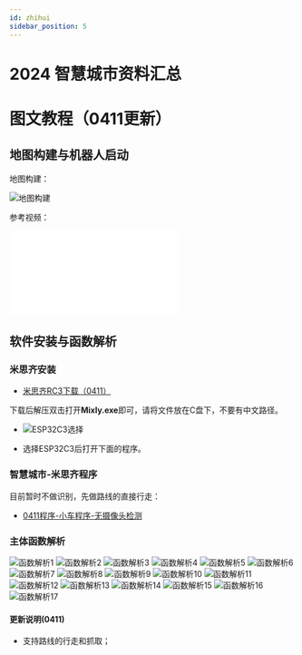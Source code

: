 ```yaml
---
id: zhihui
sidebar_position: 5
---
```


# 2024 智慧城市资料汇总

# 图文教程（0411更新）
## 地图构建与机器人启动
地图构建：

![地图构建](https://dedemaker-1255717351.cos.ap-nanjing.myqcloud.com/%E6%96%87%E4%BB%B6%E4%BC%A0%E8%BE%93/zhcs/%E5%B9%BB%E7%81%AF%E7%89%871.JPG)

参考视频：

<iframe src="//player.bilibili.com/player.html?aid=1603134576&bvid=BV1Gm421j7PJ&cid=1506263938&p=1" scrolling="no" border="0" frameborder="no" framespacing="0" allowfullscreen="true"> </iframe>


## 软件安装与函数解析
### 米思齐安装 
- [米思齐RC3下载（0411）](https://dedemaker-1255717351.cos.ap-nanjing.myqcloud.com/%E6%96%87%E4%BB%B6%E4%BC%A0%E8%BE%93/zhcs/mixly2.0-win32-x64-0411.zip)

下载后解压双击打开**Mixly.exe**即可，请将文件放在C盘下，不要有中文路径。

- ![ESP32C3选择](https://dedemaker-1255717351.cos.ap-nanjing.myqcloud.com/%E6%96%87%E4%BB%B6%E4%BC%A0%E8%BE%93/zhcs/ESP32_choice.png)

- 选择ESP32C3后打开下面的程序。

### 智慧城市-米思齐程序

目前暂时不做识别，先做路线的直接行走：

- [0411程序-小车程序-无摄像头检测](https://dedemaker-1255717351.cos.ap-nanjing.myqcloud.com/%E6%96%87%E4%BB%B6%E4%BC%A0%E8%BE%93/zhcs/zhihuichengshi_0411.mix)


### 主体函数解析
![函数解析1](https://dedemaker-1255717351.cos.ap-nanjing.myqcloud.com/%E6%96%87%E4%BB%B6%E4%BC%A0%E8%BE%93/zhcs/%E5%B9%BB%E7%81%AF%E7%89%872.JPG)
![函数解析2](https://dedemaker-1255717351.cos.ap-nanjing.myqcloud.com/%E6%96%87%E4%BB%B6%E4%BC%A0%E8%BE%93/zhcs/%E5%B9%BB%E7%81%AF%E7%89%873.JPG)
![函数解析3](https://dedemaker-1255717351.cos.ap-nanjing.myqcloud.com/%E6%96%87%E4%BB%B6%E4%BC%A0%E8%BE%93/zhcs/%E5%B9%BB%E7%81%AF%E7%89%874.JPG)
![函数解析4](https://dedemaker-1255717351.cos.ap-nanjing.myqcloud.com/%E6%96%87%E4%BB%B6%E4%BC%A0%E8%BE%93/zhcs/%E5%B9%BB%E7%81%AF%E7%89%875.JPG)
![函数解析5](https://dedemaker-1255717351.cos.ap-nanjing.myqcloud.com/%E6%96%87%E4%BB%B6%E4%BC%A0%E8%BE%93/zhcs/%E5%B9%BB%E7%81%AF%E7%89%876.JPG)
![函数解析6](https://dedemaker-1255717351.cos.ap-nanjing.myqcloud.com/%E6%96%87%E4%BB%B6%E4%BC%A0%E8%BE%93/zhcs/%E5%B9%BB%E7%81%AF%E7%89%877.JPG)
![函数解析7](https://dedemaker-1255717351.cos.ap-nanjing.myqcloud.com/%E6%96%87%E4%BB%B6%E4%BC%A0%E8%BE%93/zhcs/%E5%B9%BB%E7%81%AF%E7%89%878.JPG)
![函数解析8](https://dedemaker-1255717351.cos.ap-nanjing.myqcloud.com/%E6%96%87%E4%BB%B6%E4%BC%A0%E8%BE%93/zhcs/%E5%B9%BB%E7%81%AF%E7%89%879.JPG)
![函数解析9](https://dedemaker-1255717351.cos.ap-nanjing.myqcloud.com/%E6%96%87%E4%BB%B6%E4%BC%A0%E8%BE%93/zhcs/%E5%B9%BB%E7%81%AF%E7%89%8710.JPG)
![函数解析10](https://dedemaker-1255717351.cos.ap-nanjing.myqcloud.com/%E6%96%87%E4%BB%B6%E4%BC%A0%E8%BE%93/zhcs/%E5%B9%BB%E7%81%AF%E7%89%8711.JPG)
![函数解析11](https://dedemaker-1255717351.cos.ap-nanjing.myqcloud.com/%E6%96%87%E4%BB%B6%E4%BC%A0%E8%BE%93/zhcs/%E5%B9%BB%E7%81%AF%E7%89%8712.JPG)
![函数解析12](https://dedemaker-1255717351.cos.ap-nanjing.myqcloud.com/%E6%96%87%E4%BB%B6%E4%BC%A0%E8%BE%93/zhcs/%E5%B9%BB%E7%81%AF%E7%89%8713.JPG)
![函数解析13](https://dedemaker-1255717351.cos.ap-nanjing.myqcloud.com/%E6%96%87%E4%BB%B6%E4%BC%A0%E8%BE%93/zhcs/%E5%B9%BB%E7%81%AF%E7%89%8714.JPG)
![函数解析14](https://dedemaker-1255717351.cos.ap-nanjing.myqcloud.com/%E6%96%87%E4%BB%B6%E4%BC%A0%E8%BE%93/zhcs/%E5%B9%BB%E7%81%AF%E7%89%8715.JPG)
![函数解析15](https://dedemaker-1255717351.cos.ap-nanjing.myqcloud.com/%E6%96%87%E4%BB%B6%E4%BC%A0%E8%BE%93/zhcs/%E5%B9%BB%E7%81%AF%E7%89%8716.JPG)
![函数解析16](https://dedemaker-1255717351.cos.ap-nanjing.myqcloud.com/%E6%96%87%E4%BB%B6%E4%BC%A0%E8%BE%93/zhcs/%E5%B9%BB%E7%81%AF%E7%89%8717.JPG)
![函数解析17](https://dedemaker-1255717351.cos.ap-nanjing.myqcloud.com/%E6%96%87%E4%BB%B6%E4%BC%A0%E8%BE%93/zhcs/%E5%B9%BB%E7%81%AF%E7%89%8718.JPG)

#### 更新说明(0411)
- 支持路线的行走和抓取；